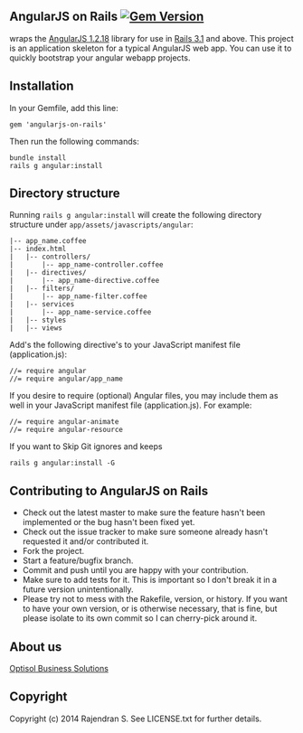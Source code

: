 ## AngularJS on Rails [![Gem Version](https://badge.fury.io/rb/angularjs-on-rails.svg)](http://badge.fury.io/rb/angularjs-on-rails)

 wraps the [AngularJS 1.2.18](http://angularjs.org) library for use in [Rails 3.1](http://rubyonrails.org/) and above. This project is an application skeleton for a typical AngularJS web app. You can use it to quickly bootstrap your angular webapp projects.

## Installation

In your Gemfile, add this line:

	gem 'angularjs-on-rails'

Then run the following commands:

	bundle install
	rails g angular:install

## Directory structure

Running `rails g angular:install` will create the following directory structure under `app/assets/javascripts/angular`:
  
    |-- app_name.coffee
    |-- index.html
    |	|-- controllers/
    |		|-- app_name-controller.coffee
    |	|-- directives/
    |		|-- app_name-directive.coffee
    |	|-- filters/
    |		|-- app_name-filter.coffee
    |	|-- services
    |		|-- app_name-service.coffee
    |	|-- styles
    |	|-- views
    

Add's the following directive's to your JavaScript manifest file (application.js):

	//= require angular
	//= require angular/app_name

If you desire to require (optional) Angular files, you may include them as well in your JavaScript manifest file (application.js). For example:

	//= require angular-animate
	//= require angular-resource


If you want to Skip Git ignores and keeps

	rails g angular:install -G


## Contributing to AngularJS on Rails
 
* Check out the latest master to make sure the feature hasn't been implemented or the bug hasn't been fixed yet.
* Check out the issue tracker to make sure someone already hasn't requested it and/or contributed it.
* Fork the project.
* Start a feature/bugfix branch.
* Commit and push until you are happy with your contribution.
* Make sure to add tests for it. This is important so I don't break it in a future version unintentionally.
* Please try not to mess with the Rakefile, version, or history. If you want to have your own version, or is otherwise necessary, that is fine, but please isolate to its own commit so I can cherry-pick around it.


## About us
[Optisol Business Solutions](http://www.optisolbusiness.com)


## Copyright

Copyright (c) 2014 Rajendran S. See LICENSE.txt for
further details.

